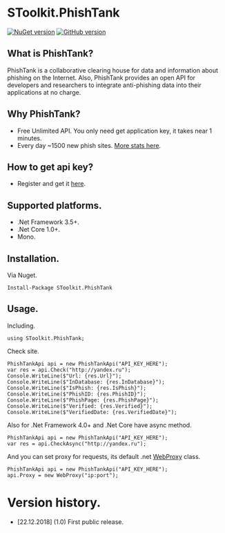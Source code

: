 # SToolkit.PhishTank
[![NuGet version](https://badge.fury.io/nu/SToolkit.PhishTank.svg)](https://badge.fury.io/nu/SToolkit.PhishTank)
[![GitHub version](https://badge.fury.io/gh/stdevsu%2FSToolkit.PhishTank.svg)](https://badge.fury.io/gh/stdevsu%2FSToolkit.PhishTank)

## What is PhishTank?
PhishTank is a collaborative clearing house for data and information about phishing on the Internet. Also, PhishTank provides an open API for developers and researchers to integrate anti-phishing data into their applications at no charge.

## Why PhishTank?
* Free Unlimited API. You only need get application key, it takes near 1 minutes.
* Every day ~1500 new phish sites. [More stats here](https://www.phishtank.com/stats.php).

## How to get api key?
* Register and get it [here](https://www.phishtank.com/api_register.php).

## Supported platforms.
* .Net Framework 3.5+.
* .Net Core 1.0+.
* Mono.

## Installation.
Via Nuget.
```
Install-Package SToolkit.PhishTank
```

## Usage.
Including.
```
using SToolkit.PhishTank;
```

Check site.
```
PhishTankApi api = new PhishTankApi("API_KEY_HERE");
var res = api.Check("http://yandex.ru");
Console.WriteLine($"Url: {res.Url}");
Console.WriteLine($"InDatabase: {res.InDatabase}");
Console.WriteLine($"IsPhish: {res.IsPhish}");
Console.WriteLine($"PhishID: {res.PhishID}");
Console.WriteLine($"PhishPage: {res.PhishPage}");
Console.WriteLine($"Verified: {res.Verified}");
Console.WriteLine($"VerifiedDate: {res.VerifiedDate}");
```

Also for .Net Framework 4.0+ and .Net Core have async method.
```
PhishTankApi api = new PhishTankApi("API_KEY_HERE");
var res = api.CheckAsync("http://yandex.ru");
```

And you can set proxy for requests, its default .net [WebProxy](https://docs.microsoft.com/en-us/dotnet/api/system.net.webproxy) class.
```
PhishTankApi api = new PhishTankApi("API_KEY_HERE");
api.Proxy = new WebProxy("ip:port");
```

# Version history.
* [22.12.2018] (1.0) First public release.
